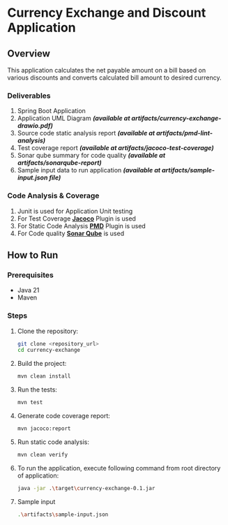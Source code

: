 # Currency Exchange and Discount Application

## Overview
This application calculates the net payable amount on a bill based on various discounts and converts calculated bill amount to desired currency.

### Deliverables
1. Spring Boot Application
2. Application UML Diagram ***(available at artifacts/currency-exchange-drawio.pdf)***
3. Source code static analysis report ***(available at artifacts/pmd-lint-analysis)***
4. Test coverage report ***(available at artifacts/jacoco-test-coverage)***
5. Sonar qube summary for code quality ***(available at artifacts/sonarqube-report)***
6. Sample input data to run application ***(available at artifacts/sample-input.json file)***

### Code Analysis & Coverage
1. Junit is used for Application Unit testing
2. For Test Coverage **[Jacoco](https://www.jacoco.org/)** Plugin is used
3. For Static Code Analysis **[PMD](https://pmd.github.io/)** Plugin is used
4. For Code quality  **[Sonar Qube](https://www.sonarsource.com/)** is used

## How to Run

### Prerequisites
- Java 21
- Maven

### Steps
1. Clone the repository:
    ```bash
    git clone <repository_url>
    cd currency-exchange
    ```

2. Build the project:
    ```bash
    mvn clean install
    ```

3. Run the tests:
    ```bash
    mvn test
    ```

4. Generate code coverage report:
    ```bash
    mvn jacoco:report
    ```

5. Run static code analysis:
    ```bash
	mvn clean verify
    ```

6. To run the application, execute following command from root directory of application:
    ```bash
	java -jar .\target\currency-exchange-0.1.jar
    ```
7. Sample input
	```bash
	.\artifacts\sample-input.json
	```